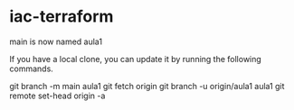 # iac-terraform

<p>
  main is now named aula1

  If you have a local clone, you can update it by running the following commands.
  
  git branch -m main aula1
  git fetch origin
  git branch -u origin/aula1 aula1
  git remote set-head origin -a
</p>
